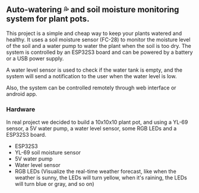 ## Auto-watering 💦 and soil moisture monitoring system for plant pots.

This project is a simple and cheap way to keep your plants watered and healthy. 
It uses a soil moisture sensor (FC-28) to monitor the moisture level of the soil and a water pump to water the plant when the soil is too dry.
The system is controlled by an ESP32S3 board and can be powered by a battery or a USB power supply.

A water level sensor is used to check if the water tank is empty, and the system will send a notification to the user when the water level is low.

Also, the system can be controlled remotely through web interface or android app.

### Hardware
In real project we decided to build a 10x10x10 plant pot, and using a YL-69 sensor, a 5V water pump, a water level sensor, some RGB LEDs and a ESP32S3 board.

- ESP32S3 
- YL-69 soil moisture sensor
- 5V water pump
- Water level sensor
- RGB LEDs (Visualize the real-time weather forecast, like when the weather is sunny, the LEDs will turn yellow, 
when it's raining, the LEDs will turn blue or gray, and so on)






